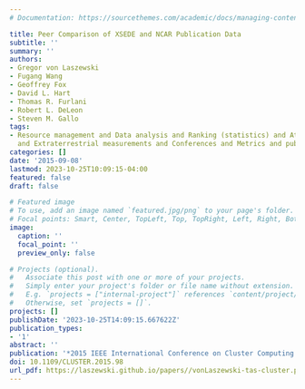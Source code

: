 ```yaml
---
# Documentation: https://sourcethemes.com/academic/docs/managing-content/

title: Peer Comparison of XSEDE and NCAR Publication Data
subtitle: ''
summary: ''
authors:
- Gregor von Laszewski
- Fugang Wang
- Geoffrey Fox
- David L. Hart
- Thomas R. Furlani
- Robert L. DeLeon
- Steven M. Gallo
tags:
- Resource management and Data analysis and Ranking (statistics) and Atmospheric measurements
  and Extraterrestrial measurements and Conferences and Metrics and publications
categories: []
date: '2015-09-08'
lastmod: 2023-10-25T10:09:15-04:00
featured: false
draft: false

# Featured image
# To use, add an image named `featured.jpg/png` to your page's folder.
# Focal points: Smart, Center, TopLeft, Top, TopRight, Left, Right, BottomLeft, Bottom, BottomRight.
image:
  caption: ''
  focal_point: ''
  preview_only: false

# Projects (optional).
#   Associate this post with one or more of your projects.
#   Simply enter your project's folder or file name without extension.
#   E.g. `projects = ["internal-project"]` references `content/project/deep-learning/index.md`.
#   Otherwise, set `projects = []`.
projects: []
publishDate: '2023-10-25T14:09:15.667622Z'
publication_types:
- '1'
abstract: ''
publication: '*2015 IEEE International Conference on Cluster Computing and*'
doi: 10.1109/CLUSTER.2015.98
url_pdf: https://laszewski.github.io/papers//vonLaszewski-tas-cluster.pdf
---
```

